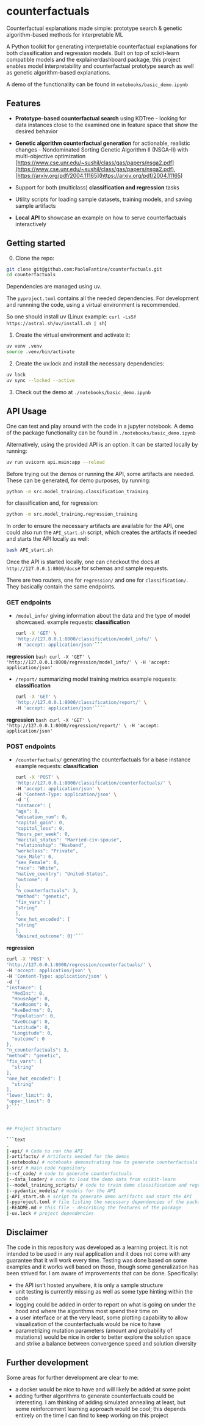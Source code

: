 # counterfactuals
Counterfactual explanations made simple: prototype search & genetic algorithm-based methods for interpretable ML

A Python toolkit for generating interpretable counterfactual explanations for both classification and regression models.
Built on top of scikit-learn compatible models and the explainerdashboard package, this project enables model interpretability and counterfactual prototype search as well as genetic algorithm-based explanations.

A demo of the functionality can be found in `notebooks/basic_demo.ipynb`

## Features

- **Prototype-based counterfactual search** using KDTree - looking for data instances close to the examined one in feature space that show the desired behavior

- **Genetic algorithm counterfactual generation** for actionable, realistic changes - Nondominated Sorting Genetic Algorithm II (NSGA-II) with multi-objective optimization [https://www.cse.unr.edu/~sushil/class/gas/papers/nsga2.pdf](https://www.cse.unr.edu/~sushil/class/gas/papers/nsga2.pdf), [https://arxiv.org/pdf/2004.11165](https://arxiv.org/pdf/2004.11165)

- Support for both (multiclass) **classification and regression** tasks

- Utility scripts for loading sample datasets, training models, and saving sample artifacts

- **Local API** to showcase an example on how to serve counterfactuals interactively

## Getting started

0. Clone the repo:
```sh
git clone git@github.com:PaoloFantine/counterfactuals.git
cd counterfactuals
```
Dependencies are managed using uv.

The `pyproject.toml` contains all the needed dependencies. For development and runnning the code, using a virtual environment is recommended.

So one should install uv (Linux example: `curl -LsSf https://astral.sh/uv/install.sh | sh`)

1. Create the virtual environment and activate it:
```sh
uv venv .venv
source .venv/bin/activate
```

2. Create the uv.lock and install the necessary dependencies:
```sh
uv lock
uv sync --locked --active
```

3. Check out the demo at `./notebooks/basic_demo.ipynb`

## API Usage

One can test and play around with the code in a jupyter notebook. A demo of the package functionality can be found in `./notebooks/basic_demo.ipynb` 

Alternatively, using the provided API is an option. It can be started locally by running:

```sh
uv run uvicorn api.main:app --reload
```

Before trying out the demos or running the API, some artifacts are needed. These can be generated, for demo purposes, by running:

```sh
python -m src.model_training.classification_training
```

for classification and, for regression:

```sh
python -m src.model_training.regression_training
```

In order to ensure the necessary artifacts are available for the API, one could also run the `API_start.sh` script, which creates the artifacts if needed and starts the API locally as well:

```sh
bash API_start.sh
```

Once the API is started locally, one can checkout the docs at `http://127.0.0.1:8000/docs#` for schemas and sample requests.

There are two routers, one for `regression/` and one for `classification/`. They basically contain the same endpoints.

### GET endpoints
- `/model_info/` giving information about the data and the type of model showcased.
  example requests:
**classification**
    ```bash
    curl -X 'GET' \
    'http://127.0.0.1:8000/classification/model_info/' \
    -H 'accept: application/json'```

**regression**
    ```bash
    curl -X 'GET' \
    'http://127.0.0.1:8000/regression/model_info/' \
    -H 'accept: application/json'```

- `/report/` summarizing model training metrics
  example requests:
**classification**
    ```bash
    curl -X 'GET' \
    'http://127.0.0.1:8000/classification/report/' \
    -H 'accept: application/json'````

**regression**
    ```bash
    curl -X 'GET' \
    'http://127.0.0.1:8000/regression/report/' \
    -H 'accept: application/json'```

### POST endpoints

- `/counterfactuals/` generating the counterfactuals for a base instance
  example requests:
**classification**
    ```bash
    curl -X 'POST' \
  'http://127.0.0.1:8000/classification/counterfactuals/' \
  -H 'accept: application/json' \
  -H 'Content-Type: application/json' \
  -d '{
  "instance": {
    "age": 0,
    "education_num": 0,
    "capital_gain": 0,
    "capital_loss": 0,
    "hours_per_week": 0,
    "marital_status": "Married-civ-spouse",
    "relationship": "Husband",
    "workclass": "Private",
    "sex_Male": 0,
    "sex_Female": 0,
    "race": "White",
    "native_country": "United-States",
    "outcome": 0
  },
  "n_counterfactuals": 3,
  "method": "genetic",
  "fix_vars": [
    "string"
  ],
  "one_hot_encoded": [
    "string"
  ],
  "desired_outcome": 0}'```

**regression**
  ```bash
  curl -X 'POST' \
  'http://127.0.0.1:8000/regression/counterfactuals/' \
  -H 'accept: application/json' \
  -H 'Content-Type: application/json' \
  -d '{
  "instance": {
    "MedInc": 0,
    "HouseAge": 0,
    "AveRooms": 0,
    "AveBedrms": 0,
    "Population": 0,
    "AveOccup": 0,
    "Latitude": 0,
    "Longitude": 0,
    "outcome": 0
  },
  "n_counterfactuals": 3,
  "method": "genetic",
  "fix_vars": [
    "string"
  ],
  "one_hot_encoded": [
    "string"
  ],
  "lower_limit": 0,
  "upper_limit": 0
}'```



## Project Structure

```text
.
|-api/ # Code to run the API
|-artifacts/ # Artifacts needed for the demos
|-notebooks/ # notebooks demonstrating how to generate counterfactuals
|-src/ # main code repository
|--cf_code/ # code to generate counterfactuals
|--data_loader/ # code to load the demo data from scikit-learn
|--model_training_scripts/ # code to train demo classification and regression models
|--pydantic_models/ # models for the API
|-API_start.sh # script to generate demo artifacts and start the API
|-pyproject.toml # file listing the necessary dependencies of the package
|-README.md # this file - describing the features of the package
|-uv.lock # project dependencies
```

## Disclaimer

The code in this repository was developed as a learning project. It is not intended to be used in any real application and it does not come with any guarantee that it will work every time.
Testing was done based on some examples and it works well based on those, though some generalization has been strived for.
I am aware of improvements that can be done. Specifically:
- the API isn't hosted anywhere, it is only a sample structure 
- unit testing is currently missing as well as some type hinting within the code
- logging could be added in order to report on what is going on under the hood and where the algorithms most spend their time on
- a user interface or at the very least, some plotting capability to allow visualization of the counterfactuals would be nice to have
- parametrizing mutation parameters (amount and probability of mutations) would be nice in order to better explore the solution space and strike a balance between convergence speed and solution diversity

## Further development

Some areas for further development are clear to me:
- a docker would be nice to have and will likely be added at some point
- adding further algorithms to generate counterfactuals could be interesting. I am thinking of adding simulated annealing at least, but some reinforcement learning approach would be cool; this depends entirely on the time I can find to keep working on this project
